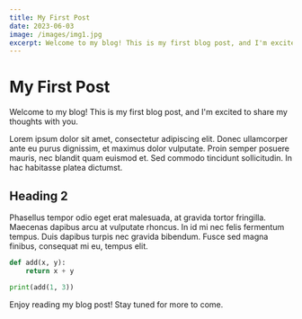 ```yaml
---
title: My First Post
date: 2023-06-03
image: /images/img1.jpg
excerpt: Welcome to my blog! This is my first blog post, and I'm excited to share my thoughts with you.
---
```


# My First Post

Welcome to my blog! This is my first blog post, and I'm excited to share my thoughts with you.

Lorem ipsum dolor sit amet, consectetur adipiscing elit. Donec ullamcorper ante eu purus dignissim, et maximus dolor vulputate. Proin semper posuere mauris, nec blandit quam euismod et. Sed commodo tincidunt sollicitudin. In hac habitasse platea dictumst.

## Heading 2

Phasellus tempor odio eget erat malesuada, at gravida tortor fringilla. Maecenas dapibus arcu at vulputate rhoncus. In id mi nec felis fermentum tempus. Duis dapibus turpis nec gravida bibendum. Fusce sed magna finibus, consequat mi eu, tempus elit.

```python
def add(x, y):
    return x + y

print(add(1, 3))
```

Enjoy reading my blog post! Stay tuned for more to come.
